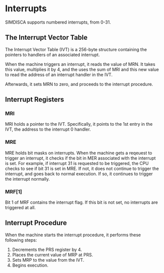 # Interrupts
SIMDISCA supports numbered interrupts, from 0-31.

## The Interrupt Vector Table
The Interrupt Vector Table (IVT) is a 256-byte structure containing the pointers to handlers of an associated interrupt.

When the machine triggers an interrupt, it reads the value of MRN. It takes this value, multiplies it by 4, and the uses the sum of MRI and this new value to read the address of an interrupt handler in the IVT.

Afterwards, it sets MRN to zero, and proceeds to the interrupt procedure.

## Interrupt Registers

### MRI
MRI holds a pointer to the IVT. Specifically, it points to the 1st entry in the IVT, the address to the interrupt 0 handler.

### MRE
MRE holds bit masks on interrupts. When the machine gets a reqeuest to trigger an interrupt, it checks if the bit in MER associated with the interrupt is set. For example, if interrupt 31 is requested to be triggered, the CPU checks to see if bit 31 is set in MRE. If not, it does not continue to trigger the interrupt, and goes back to normal execution. If so, it continues to trigger the interrupt normally.

### MRF[1]
Bit 1 of MRF contains the interrupt flag. If this bit is not set, no interrupts are triggered at all.

## Interrupt Procedure

When the machine starts the interrupt procedure, it performs these following steps:

 1) Decrements the PRS register by 4.
 2) Places the current value of MRP at PRS.
 3) Sets MRP to the value from the IVT.
 4) Begins execution.
